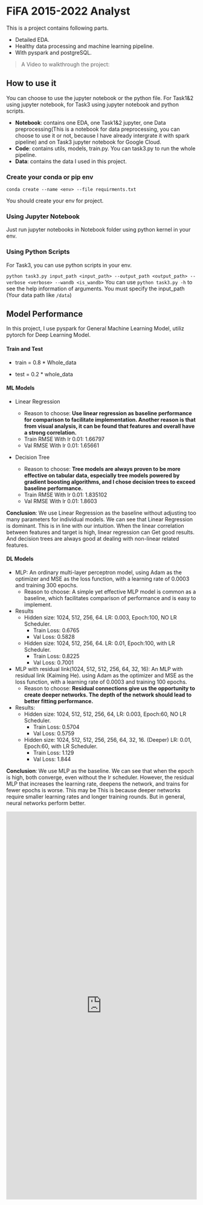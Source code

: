 # FiFA 2015-2022 Analyst

This is a project contains following parts.

- Detailed EDA.
- Healthy data processing and machine learning pipeline.
- With pyspark and postgreSQL.

> A Video to walkthrough the project: 

## How to use it

You can choose to use the jupyter notebook or the python file. For Task1&2 using jupyter notebook, for Task3 using jupyter notebook and python scripts.

- **Notebook**: contains one EDA, one Task1&2 jupyter, one Data preprocessing(This is a notebook for data preprocessing, you can choose to use it or not, because I have already intergrate it with spark pipeline) and on Task3 jupyter notebook for Google Cloud.
- **Code**: contains utils, models, train.py. You can task3.py to run the whole pipeline.
- **Data**: contains the data I used in this project.

### Create your conda or pip env 

 `conda create --name <env> --file requirments.txt`

You should create your env for project.

### Using Jupyter Notebook

Just run jupyter notebooks in Notebook folder using python kernel in your env.

### Using Python Scripts

For Task3, you can use python scripts in your env.

`python task3.py input_path <input_path> --output_path <output_path> --verbose <verbose> --wandb <is_wandb>`
You can use `python task3.py -h` to see the help information of arguments. You must specify the input_path (Your data path like `/data`)

## Model Performance

In this project, I use pyspark for General Machine Learning Model, utiliz pytorch for Deep Learning Model.

#### Train and Test

- train = 0.8 * Whole_data

- test = 0.2 * whole_data

#### ML Models

- Linear Regression
  - Reason to choose: **Use linear regression as baseline performance for comparison to facilitate implementation. Another reason is that from visual analysis, it can be found that features and overall have a strong correlation.**
  - Train RMSE With lr 0.01: 1.66797
  - Val RMSE With lr 0.01: 1.65661

- Decision Tree
  - Reason to choose: **Tree models are always proven to be more effective on tabular data, especially tree models powered by gradient boosting algorithms, and I chose decision trees to exceed baseline performance.**
  - Train RMSE With lr 0.01: 1.835102
  - Val RMSE With lr 0.01: 1.8603

**Conclusion**: We use Linear Regression as the baseline without adjusting too many parameters for individual models. We can see that Linear Regression is dominant. This is in line with our intuition. When the linear correlation between features and target is high, linear regression can Get good results. And decision trees are always good at dealing with non-linear related features.


#### DL Models

- MLP: An ordinary multi-layer perceptron model, using Adam as the optimizer and MSE as the loss function, with a learning rate of 0.0003 and training 300 epochs.
  - Reason to choose: A simple yet effective MLP model is common as a baseline, which facilitates comparison of performance and is easy to implement.
- Results
  - Hidden size: 1024, 512, 256, 64. LR: 0.003, Epoch:100, NO LR Scheduler.
    - Train Loss: 0.6765
    - Val Loss: 0.5828
  - Hidden size: 1024, 512, 256, 64. LR: 0.01, Epoch:100, with LR Scheduler.
    - Train Loss: 0.8225
    - Val Loss: 0.7001
- MLP with residual link(1024, 512, 512, 256, 64, 32, 16): An MLP with residual link (Kaiming He). using Adam as the optimizer and MSE as the loss function, with a learning rate of 0.0003 and training 100 epochs. 
  - Reason to choose: **Residual connections give us the opportunity to create deeper networks. The depth of the network should lead to better fitting performance.**
- Results:
  - Hidden size: 1024, 512, 512, 256, 64, LR: 0.003, Epoch:60, NO LR Scheduler.
    - Train Loss: 0.5704
    - Val Loss: 0.5759
  - Hidden size: 1024, 512, 512, 256, 256, 64, 32, 16. (Deeper) LR: 0.01, Epoch:60, with LR Scheduler.
    - Train Loss: 1.129
    - Val Loss: 1.844

**Conclusion**:  We use MLP as the baseline. We can see that when the epoch is high, both converge, even without the lr scheduler. However, the residual MLP that increases the learning rate, deepens the network, and trains for fewer epochs is worse. This may be This is because deeper networks require smaller learning rates and longer training rounds. But in general, neural networks perform better.

<iframe src="https://wandb.ai/dylanli/18763/reports/Report-for-model-results--Vmlldzo1OTkyNDE1" style="border:none;height:1024px;width:100%">

## Data Describtion

- Data Report: In dataview.html. You can download it and open in a web browser.
- Data EDA: [FIFA2022 EDA](https://www.kaggle.com/code/dylanhedded/fifa2022-eda)

<details>
<summary>Column Explaination</summary>

- `sofifa_id`: This is an integer that represents the unique ID of a player in the SoFIFA database.
- `player_url`: This is a string that contains the URL of a player's profile.
- `short_name`: This is a string representing the short name of the player.
- `long_name`: This is a string representing the full name of the player.
- `player_positions`: This string represents the positions the player can play in.
- `overall`: This integer represents the overall performance rating of the player.
- `potential`: This integer represents the potential performance rating of the player.
- `value_eur`: This double represents the market value of the player in Euros.
- `wage_eur`: This double represents the wage of the player in Euros.
- `age`: This integer represents the age of the player.
- `dob`: This date field represents the date of birth of the player.
- `height_cm`: This integer represents the height of the player in centimeters.
- `weight_kg`: This integer represents the weight of the player in kilograms.
- `club_team_id`: This double likely represents the unique ID of the club team the player belongs to.
- `club_name`: This string represents the name of the club team the player belongs to.
- `league_name`: This string represents the name of the league the club team competes in.
- `league_level`: This double likely represents the level or tier of the league the club team competes in.
- `club_position`: This string represents the position the player plays in at their club team.
- `club_jersey_number`: This double represents the jersey number of the player at their club team.
- `club_loaned_from`: This string represents the club team the player is loaned from, if applicable.
- `club_joined`: This date field represents the date when the player joined the current club.
- `club_contract_valid_until`: This double likely represents the year until which the player's contract with the club is valid.
- `nationality_id`: This integer likely represents a unique identifier for the player's nationality.
- `nationality_name`: This string represents the nationality of the player.
- `nation_team_id`: This double likely represents the unique ID of the national team the player belongs to.
- `nation_position`: This string represents the position the player plays in at their national team.
- `nation_jersey_number`: This double represents the jersey number of the player at their national team.
- `preferred_foot`: This string indicates the player's preferred foot (either 'Left' or 'Right').
- `weak_foot`: This integer represents the player's skill level with their non-dominant foot.
- `skill_moves`: This integer represents the number of skill moves the player can perform.
- `international_reputation`: This integer represents the player's reputation on an international level.
- `work_rate`: This string represents the player's work rate, typically represented as a combination of their attacking and defensive work rates.
- `body_type`: This string describes the player's body type.
- `real_face`: This string indicates whether the player has a real face in the game or not.
- `release_clause_eur`: This double represents the player's release clause in Euros, if applicable.
- `player_tags`: This string contains any special tags associated with the player.
- `player_traits`: This string contains any special traits that the player has.
- `pace`, `shooting`, `passing`, `dribbling`, `defending`, `physic`: These doubles represent the player's skill ratings in these areas.
- `attacking_crossing`, `attacking_finishing`, `attacking_heading_accuracy`, `attacking_short_passing`, `attacking_volleys`: These integers represent various attacking attributes of the player.
- `skill_dribbling`, `skill_curve`, `skill_fk_accuracy`, `skill_long_passing`, `skill_ball_control`: These integers represent various skill attributes of the player.
- `movement_acceleration`, `movement_sprint_speed`, `movement_agility`, `movement_reactions`, `movement_balance`: These integers represent various movement attributes of the player.
- `power_shot_power`, `power_jumping`, `power_stamina`, `power_strength`, `power_long_shots`: These integers represent various power attributes of the player.
- `mentality_aggression`, `mentality_interceptions`, `mentality_positioning`, `mentality_vision`, `mentality_penalties`, `mentality_composure`: These integers represent various mentality attributes of the player.
- `defending_marking_awareness`, `defending_standing_tackle`, `defending_sliding_tackle`: These integers represent various defending attributes of the player- `goalkeeping_diving`, `goalkeeping_handling`, `goalkeeping_kicking`, `goalkeeping_positioning`, `goalkeeping_reflexes`: These integers represent various goalkeeping attributes of the player.
- `goalkeeping_speed`: This double represents the speed attribute of the player in goalkeeping.
- `ls`, `st`, `rs`, `lw`, `lf`, `cf`, `rf`, `rw`, `lam`, `cam`, `ram`, `lm`, `lcm`, `cm`, `rcm`, `rm`, `lwb`, `ldm`, `cdm`, `rdm`, `rwb`, `lb`, `lcb`, `cb`, `rcb`, `rb`, `gk`: These strings represent the player's skills ratings in different positions on the pitch.
- `player_face_url`: This string represents the URL of the player's face image.
- `club_logo_url`: This string represents the URL of the club's logo.
- `club_flag_url`: This string represents the URL of the club's flag.
- `nation_logo_url`: This string represents the URL of the nation's logo.
- `nation_flag_url`: This string represents the URL of the nation's flag.
- `year`: This integer represents the year of the data.
- `id`: This long integer likely represents a unique identifier for each row or record in the dataset.

</details>

<details>
<summary>some example constrains in SQL Database</summary>

- `_c0 INT PRIMARY KEY`: Defines `_c0` as an integer field that serves as the primary key.
- `sofifa_id INT NOT NULL`: Defines `sofifa_id` as an integer field that cannot be null.
- `player_url VARCHAR(255) NOT NULL`: Defines `player_url` as a string of up to 255 characters that cannot be null.
- `short_name VARCHAR(50) NOT NULL`: Defines `short_name` as a string of up to 50 characters that cannot be null.
- `long_name VARCHAR(100) NOT NULL`: Defines `long_name` as a string of up to 100 characters that cannot be null.
- `player_positions VARCHAR(50)`: Defines `player_positions` as a string of up to 50 characters.
- `overall INT NOT NULL`: Defines `overall` as an integer field that cannot be null.
- `potential INT NOT NULL`: Defines `potential` as an integer field that cannot be null.
- `value_eur DOUBLE NOT NULL`: Defines `value_eur` as a double precision number that cannot be null.
- `wage_eur DOUBLE NOT NULL`: Defines `wage_eur` as a double precision number that cannot be null.
- `age INT NOT NULL`: Defines `age` as an integer field that cannot be null.
- `dob DATE NOT NULL`: Defines `dob` as a date field that cannot be null.
- `height_cm INT NOT NULL`: Defines `height_cm` as an integer field that cannot be null.
- `weight_kg INT NOT NULL`: Defines `weight_kg` as an integer field that cannot be null.
- `club_team_id INT`: Defines `club_team_id` as an integer field.
- `club_name VARCHAR(50)`: Defines `club_name` as a string of up to 50 characters.
- `league_name VARCHAR(50)`: Defines `league_name` as a string of up to 50 characters.
- `league_level INT`: Defines `league_level` as an integer field.
- `club_position VARCHAR(50)`: Defines `club_position` as a string of up to 50 characters.
- `club_jersey_number INT`: Defines `club_jersey_number` as an integer field.
- `club_loaned_from VARCHAR(50)`: Defines `club_loaned_from` as a string of up to 50 characters.
- `club_joined DATE`: Defines `club_joined` as a date field.
- `club_contract_valid_until INT`: Defines `club_contract_valid_until` as an integer field.
- `nationality_id INT`: Defines `nationality_id` as an integer field.
- `nationality_name VARCHAR(50)`: Defines `nationality_name` as a string of up to 50 characters.
- `nation_team_id INT`: Defines `nation_team_id` as an integer field.
- `nation_position VARCHAR(50)`: Defines `nation_position` as a string of up to 50 characters.
- `nation_jersey_number INT`: Defines `nation_jersey_number` as an integer field.

</details>
